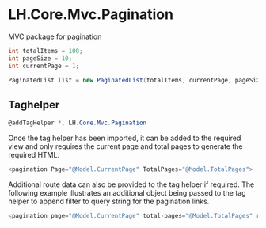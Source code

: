 # LH.Core.Mvc.Pagination
MVC package for pagination

```csharp
int totalItems = 100;
int pageSize = 10;
int currentPage = 1;

PaginatedList list = new PaginatedList(totalItems, currentPage, pageSize);
```

## Taghelper

```csharp
@addTagHelper *, LH.Core.Mvc.Pagination
```

Once the tag helper has been imported, it can be added to the required view and only requires the current page and total pages to generate the required HTML.

```csharp
<pagination Page="@Model.CurrentPage" TotalPages="@Model.TotalPages">
```

Additional route data can also be provided to the tag helper if required. The following example illustrates an additional object being passed to the tag helper to append filter to query string for the pagination links.

```csharp
<pagination page="@Model.CurrentPage" total-pages="@Model.TotalPages" route-data="@new { filter = ViewBag.Filter }"></pagination>
```